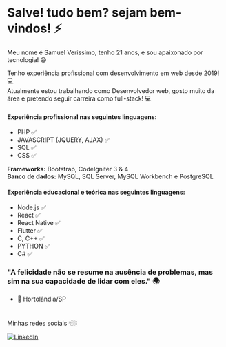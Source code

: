 # Salve! tudo bem? sejam bem-vindos! ⚡
Meu nome é Samuel Verissimo, tenho 21 anos, e sou apaixonado por tecnologia! 😄

Tenho experiência profissional com desenvolvimento em web desde 2019! 💻  
Atualmente estou trabalhando como Desenvolvedor web, gosto muito da área e pretendo seguir carreira como full-stack! 💻


#### Experiência profissional nas seguintes linguagens:
- PHP ✅
- JAVASCRIPT (JQUERY, AJAX) ✅
- SQL ✅
- CSS ✅

__Frameworks:__ Bootstrap, CodeIgniter 3 & 4	<br/>
__Banco de dados:__ MySQL, SQL Server, MySQL Workbench e PostgreSQL


#### Experiência educacional e teórica nas seguintes linguagens:
- Node.js ✅
- React ✅
- React Native ✅
- Flutter ✅
- C, C++ ✅
- PYTHON ✅
- C# ✅



### "A felicidade não se resume na ausência de problemas, mas sim na sua capacidade de lidar com eles." 🌍
- 📍 Hortolândia/SP 
#
Minhas redes sociais 👇🏼

[![LinkedIn](https://img.shields.io/badge/LinkedIn-0077B5?style=for-the-badge&logo=linkedin&logoColor=white)](https://www.linkedin.com/in/samuel-verissimo-30678922a/)



<!--
**Samuel-Verissimo/Samuel-Verissimo** is a ✨ _special_ ✨ repository because its `README.md` (this file) appears on your GitHub profile.

Here are some ideas to get you started:

- 🔭 I’m currently working on ...
- 🌱 I’m currently learning ...
- 👯 I’m looking to collaborate on ...
- 🤔 I’m looking for help with ...
- 💬 Ask me about ...
- 📫 How to reach me: ...
- 😄 Pronouns: ...
- ⚡ Fun fact: ...
-->
